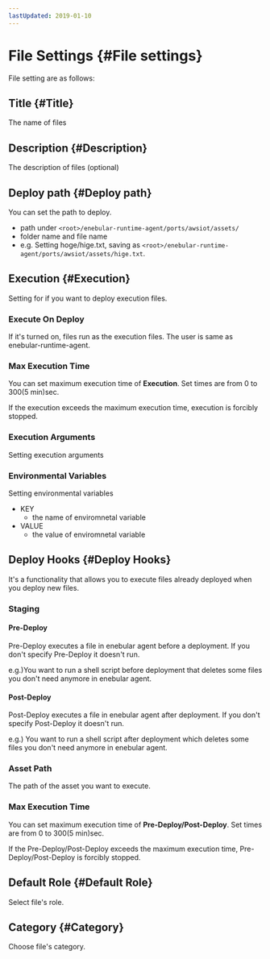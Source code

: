 ```yaml
---
lastUpdated: 2019-01-10
---
```


# File Settings {#File settings}

File setting are as follows:

## Title {#Title}

The name of files

## Description {#Description}

The description of files (optional)

## Deploy path {#Deploy path}

You can set the path to deploy.

- path under `<root>/enebular-runtime-agent/ports/awsiot/assets/`
- folder name and file name
- e.g. Setting hoge/hige.txt, saving as `<root>/enebular-runtime-agent/ports/awsiot/assets/hige.txt`.

## Execution {#Execution}

Setting for if you want to deploy execution files.

### Execute On Deploy

If it's turned on, files run as the execution files.
The user is same as enebular-runtime-agent. 

### Max Execution Time

You can set maximum execution time of **Execution**.
Set times are from 0 to 300(5 min)sec.

If the execution exceeds the maximum execution time, execution is forcibly stopped.

### Execution Arguments

Setting execution arguments

### Environmental Variables

Setting environmental variables

- KEY
    - the name of enviromnetal variable
- VALUE
    - the value of enviromnetal variable

## Deploy Hooks {#Deploy Hooks}

It's a functionality that allows you to execute files already deployed when you deploy new files.

### Staging

#### Pre-Deploy

Pre-Deploy executes a file in enebular agent before a deployment.
If you don't specify Pre-Deploy it doesn't run.

e.g.)You want to run a shell script before deployment that deletes some files you don't need anymore in enebular agent.

#### Post-Deploy

Post-Deploy executes a file in enebular agent after deployment.
If you don't specify Post-Deploy it doesn't run.

e.g.) You want to run a shell script after deployment which deletes some files you don't need anymore in enebular agent.

### Asset Path

The path of the asset you want to execute.

### Max Execution Time

You can set maximum execution time of **Pre-Deploy/Post-Deploy**.
Set times are from 0 to 300(5 min)sec.

If the Pre-Deploy/Post-Deploy exceeds the maximum execution time, Pre-Deploy/Post-Deploy is forcibly stopped.

## Default Role {#Default Role}

Select file's role.

## Category {#Category}

Choose file's category.
